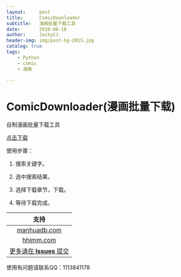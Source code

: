 ```yaml
---
layout:     post
title:      ComicDownloader
subtitle:   漫画批量下载工具
date:       2020-06-18
author:     JackyCJ
header-img: img/post-bg-2015.jpg
catalog: true
tags:
    - Python
    - comic
    - 漫画

---
```


# ComicDownloader(漫画批量下载)

自制漫画批量下载工具

[点击下载](https://github.com/JackyCJ/sxy-comic/releases/download/0.1.1/comic_downloader_v0.1.1.exe)

使用步骤：

1. 搜索关键字。

2. 选中搜索结果。

3. 选择下载章节，下载。

4. 等待下载完成。


| 支持 |
|:----:|
|[manhuadb.com](http://www.manhuadb.com)|
|[hhimm.com](http://www.hhimm.com)|
|[更多请在 __Issues__ 提交](https://github.com/JackyCJ/sxy-comic/issues)|

使用有问题请联系QQ：1113841178
